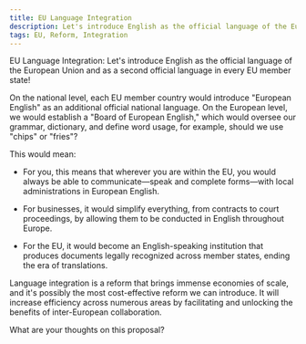 ```yaml
---
title: EU Language Integration
description: Let's introduce English as the official language of the European Union and as a second official language in every EU member state!
tags: EU, Reform, Integration
---
```


EU Language Integration: Let's introduce English as the official language of the European Union and as a second official language in every EU member state!

On the national level, each EU member country would introduce "European English" as an additional official national language. On the European level, we would establish a "Board of European English," which would oversee our grammar, dictionary, and define word usage, for example, should we use "chips" or "fries"?

This would mean:

* For you, this means that wherever you are within the EU, you would always be able to communicate—speak and complete forms—with local administrations in European English.

* For businesses, it would simplify everything, from contracts to court proceedings, by allowing them to be conducted in English throughout Europe.

* For the EU, it would become an English-speaking institution that produces documents legally recognized across member states, ending the era of translations.

Language integration is a reform that brings immense economies of scale, and it's possibly the most cost-effective reform we can introduce. It will increase efficiency across numerous areas by facilitating and unlocking the benefits of inter-European collaboration.

What are your thoughts on this proposal?
